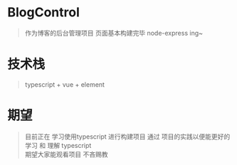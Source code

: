 # BlogControl
> 作为博客的后台管理项目 页面基本构建完毕 node-express ing~
# 技术栈
> typescript + vue + element
# 期望
> 目前正在 学习使用typescript 进行构建项目 通过 项目的实践以便能更好的学习 和 理解 typescript <br>
> 期望大家能观看项目 不吝赐教 
